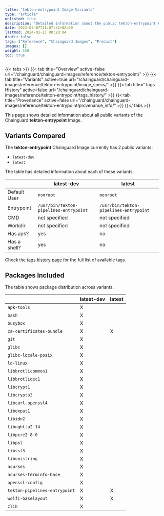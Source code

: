 ```yaml
---
title: "tekton-entrypoint Image Variants"
type: "article"
unlisted: true
description: "Detailed information about the public tekton-entrypoint Chainguard Image variants"
date: 2023-03-07T11:07:52+02:00
lastmod: 2024-01-15 00:20:04
draft: false
tags: ["Reference", "Chainguard Images", "Product"]
images: []
weight: 550
toc: true
---
```


{{< tabs >}}
{{< tab title="Overview" active=false url="/chainguard/chainguard-images/reference/tekton-entrypoint/" >}}
{{< tab title="Variants" active=true url="/chainguard/chainguard-images/reference/tekton-entrypoint/image_specs/" >}}
{{< tab title="Tags History" active=false url="/chainguard/chainguard-images/reference/tekton-entrypoint/tags_history/" >}}
{{< tab title="Provenance" active=false url="/chainguard/chainguard-images/reference/tekton-entrypoint/provenance_info/" >}}
{{</ tabs >}}

This page shows detailed information about all public variants of the Chainguard **tekton-entrypoint** Image.

## Variants Compared
The **tekton-entrypoint** Chainguard Image currently has 2 public variants: 

- `latest-dev`
- `latest`

The table has detailed information about each of these variants.

|              | latest-dev                             | latest                                 |
|--------------|----------------------------------------|----------------------------------------|
| Default User | `nonroot`                              | `nonroot`                              |
| Entrypoint   | `/usr/bin/tekton-pipelines-entrypoint` | `/usr/bin/tekton-pipelines-entrypoint` |
| CMD          | not specified                          | not specified                          |
| Workdir      | not specified                          | not specified                          |
| Has apk?     | yes                                    | no                                     |
| Has a shell? | yes                                    | no                                     |

Check the [tags history page](/chainguard/chainguard-images/reference/tekton-entrypoint/tags_history/) for the full list of available tags.

## Packages Included
The table shows package distribution across variants.

|                               | latest-dev | latest |
|-------------------------------|------------|--------|
| `apk-tools`                   | X          |        |
| `bash`                        | X          |        |
| `busybox`                     | X          |        |
| `ca-certificates-bundle`      | X          | X      |
| `git`                         | X          |        |
| `glibc`                       | X          |        |
| `glibc-locale-posix`          | X          |        |
| `ld-linux`                    | X          |        |
| `libbrotlicommon1`            | X          |        |
| `libbrotlidec1`               | X          |        |
| `libcrypt1`                   | X          |        |
| `libcrypto3`                  | X          |        |
| `libcurl-openssl4`            | X          |        |
| `libexpat1`                   | X          |        |
| `libidn2`                     | X          |        |
| `libnghttp2-14`               | X          |        |
| `libpcre2-8-0`                | X          |        |
| `libpsl`                      | X          |        |
| `libssl3`                     | X          |        |
| `libunistring`                | X          |        |
| `ncurses`                     | X          |        |
| `ncurses-terminfo-base`       | X          |        |
| `openssl-config`              | X          |        |
| `tekton-pipelines-entrypoint` | X          | X      |
| `wolfi-baselayout`            | X          | X      |
| `zlib`                        | X          |        |

